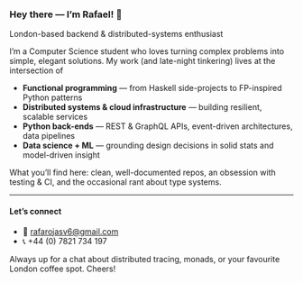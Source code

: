 ### Hey there — I’m Rafael! 👋  
London-based backend & distributed-systems enthusiast

I’m a Computer Science student who loves turning complex problems into simple, elegant solutions. My work (and late-night tinkering) lives at the intersection of  

* **Functional programming** — from Haskell side-projects to FP-inspired Python patterns  
* **Distributed systems & cloud infrastructure** — building resilient, scalable services  
* **Python back-ends** — REST & GraphQL APIs, event-driven architectures, data pipelines  
* **Data science + ML** — grounding design decisions in solid stats and model-driven insight  

What you’ll find here: clean, well-documented repos, an obsession with testing & CI, and the occasional rant about type systems.

---

#### Let’s connect

- 📧 rafarojasv6@gmail.com  
- 📞 +44 (0) 7821 734 197  

Always up for a chat about distributed tracing, monads, or your favourite London coffee spot. Cheers!

